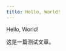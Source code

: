 ```yaml
---
title: Hello, World!
---
```


Hello, World!

这是一篇测试文章。

<script type="module">
  import { hatsu } from 'https://esm.sh/@kkna/preset-hatsu'
  import 'kkna' import { defineConfig } from 'https://esm.sh/@kkna/context'
  defineConfig({
    presets: [
      hatsu({ instance: 'https://hatsu-nightly-debug.hyp3r.link' }),
    ],
  })
</script>
<script type="module" src="https://esm.sh/@kkna/component-material"></script>
<kkna-material></kkna-material>
